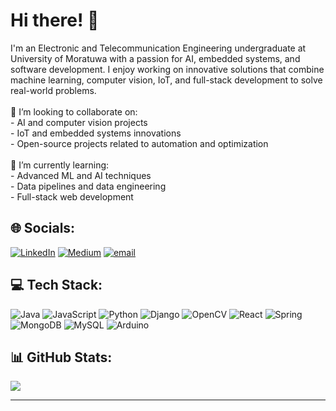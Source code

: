 # Hi there! 👋
I'm an Electronic and Telecommunication Engineering undergraduate at University of Moratuwa with a passion for AI, embedded systems, and software development. I enjoy working on innovative solutions that combine machine learning, computer vision, IoT, and full-stack development to solve real-world problems.<br><br>👯 I’m looking to collaborate on:<br>- AI and computer vision projects<br>- IoT and embedded systems innovations<br>- Open-source projects related to automation and optimization<br><br>🌱 I’m currently learning:<br>- Advanced ML and AI techniques<br>- Data pipelines and data engineering<br>- Full-stack web development

## 🌐 Socials:
[![LinkedIn](https://img.shields.io/badge/LinkedIn-%230077B5.svg?logo=linkedin&logoColor=white)](https://www.linkedin.com/in/induwara-gayashan-78812a277/) [![Medium](https://img.shields.io/badge/Medium-12100E?logo=medium&logoColor=white)](https://medium.com/@induwaragayashan) [![email](https://img.shields.io/badge/Email-D14836?logo=gmail&logoColor=white)](mailto:induwaragayashan@gmail.com) 

## 💻 Tech Stack:
![Java](https://img.shields.io/badge/java-%23ED8B00.svg?style=plastic&logo=openjdk&logoColor=white) ![JavaScript](https://img.shields.io/badge/javascript-%23323330.svg?style=plastic&logo=javascript&logoColor=%23F7DF1E) ![Python](https://img.shields.io/badge/python-3670A0?style=plastic&logo=python&logoColor=ffdd54) ![Django](https://img.shields.io/badge/django-%23092E20.svg?style=plastic&logo=django&logoColor=white) ![OpenCV](https://img.shields.io/badge/opencv-%23white.svg?style=plastic&logo=opencv&logoColor=white) ![React](https://img.shields.io/badge/react-%2320232a.svg?style=plastic&logo=react&logoColor=%2361DAFB) ![Spring](https://img.shields.io/badge/spring-%236DB33F.svg?style=plastic&logo=spring&logoColor=white) ![MongoDB](https://img.shields.io/badge/MongoDB-%234ea94b.svg?style=plastic&logo=mongodb&logoColor=white) ![MySQL](https://img.shields.io/badge/mysql-4479A1.svg?style=plastic&logo=mysql&logoColor=white) ![Arduino](https://img.shields.io/badge/-Arduino-00979D?style=plastic&logo=Arduino&logoColor=white)
## 📊 GitHub Stats:
![](https://github-readme-streak-stats.herokuapp.com/?user=InduwaraGayashan001&theme=dark&hide_border=true)<br/>

---


<!-- Proudly created with GPRM ( https://gprm.itsvg.in ) -->
